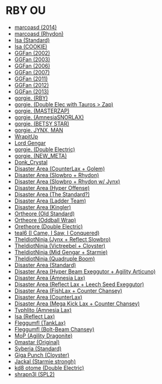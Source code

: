 # RBY OU

 - [marcoasd (2014)][9]
 - [marcoasd (Rhydon)][4]
 - [Isa (Standard)][10]
 - [Isa (COOKIE)][11]
 - [GGFan (2002)][8]
 - [GGFan (2003)][8]
 - [GGFan (2006)][8]
 - [GGFan (2007)][8]
 - [GGFan (2011)][8]
 - [GGFan (2012)][8]
 - [GGFan (2013)][7]
 - [gorgie. (RBY)][5]
 - [gorgie. (Double Elec with Tauros > Zap)][5]
 - [gorgie. (MASTERZAP)][5]
 - [gorgie. (AmnesiaSNORLAX)][5]
 - [gorgie. (BETSY STAR)][5]
 - [gorgie. JYNX, MAN][5]
 - [WrapitUp][5]
 - [Lord Gengar][5]
 - [gorgie. (Double Electric)][5]
 - [gorgie. (NEW_META)][5]
 - [Donk_Crystal][5]
 - [Disaster Area (CounterLax + Golem)][12]
 - [Disaster Area (Slowbro + Rhydon)][12]
 - [Disaster Area (Slowbro + Rhydon w/ Jynx)][12]
 - [Disaster Area (Hyper Offense)][12]
 - [Disaster Area (The Standard?)][12]
 - [Disaster Area (Ladder Team)][12]
 - [Disaster Area (Kingler)][12] 
 - [Ortheore (Old Standard)][12]
 - [Ortheore (Oddball Wrap)][12]
 - [Oretheore (Double Electric)][12]
 - [teal6 (I Came, I Saw, I Conquered)][13]
 - [TheIdiotNinja (Jynx + Reflect Slowbro)][3]
 - [TheIdiotNinja (Victreebel + Cloyster)][3]
 - [TheIdiotNinja (Mid Gengar + Starmie)][3]
 - [TheIdiotNinja (Quadruple Boom)][3]
 - [Disaster Area (Standard)][6]
 - [Disaster Area (Hyper Beam Exeggutor + Agility Articuno)][6]
 - [Disaster Area (Amnesia Lax)][6]
 - [Disaster Area (Reflect Lax + Leech Seed Exeggutor)][6]
 - [Disaster Area (FishLax + Counter Chansey)][6]
 - [Disaster Area (CounterLax)][6]
 - [Disaster Area (Mega Kick Lax + Counter Chansey)][6]
 - [Typhlito (Amnesia Lax)][6]
 - [Isa (Reflect Lax)][6]
 - [Fleggumfl (TankLax)][6]
 - [Fleggumfl (Bolt-Beam Chansey)][6]
 - [MoP (Agility Dragonite)][1]
 - [0mastar (Original)][1]
 - [Syberia (Standard)][1]
 - [Giga Punch (Cloyster)][1]
 - [Jackal (Starmie strongh)][1]
 - [kd8 otome (Double Electric)][1]
 - [shrapn3l (SPL2)][2]

[1]: https://www.smogon.com/forums/threads/3rd-gen-teams-archive.3469111/#post-4308072 
[2]: https://www.smogon.com/forums/threads/3rd-gen-teams-archive.3469111/#post-4308467 
[3]: https://www.smogon.com/forums/threads/some-more-or-less-creative-stuff-from-spl9.3632041/#post-7747887
[4]: http://www.pokemonperfect.com/forums/index.php?threads/rhydon-team.4890/
[5]: https://www.smogon.com/forums/threads/gorgie-old-gens-team-dump.3618023/#post-7546019
[6]: https://www.smogon.com/forums/threads/roa-sample-teams-thread-v2.3549991/#post-6431045
[7]: http://www.pokemonperfect.com/forums/index.php?threads/ggfans-2013-ladder-team.3103/
[8]: http://www.pokemonperfect.com/forums/index.php?threads/my-rby-teams-by-year.4061/
[9]: http://www.pokemonperfect.com/forums/index.php?threads/marcoasds-rby-ou-2014-team.3110/
[10]: http://www.pokemonperfect.com/forums/index.php?threads/isas-standard-rby-team.3053/
[11]: http://www.pokemonperfect.com/forums/index.php?threads/cookie.3055/
[12]: http://www.pokemonperfect.com/forums/index.php?threads/sample-teams-thread.3344/
[13]: https://www.smogon.com/forums/threads/i-came-i-saw-i-conquered.3610139/#post-7441348

[101]: http://archive.is/ct8H0
[102]: http://archive.is/pzLvW
[103]: http://archive.is/zP8l9
[104]: http://archive.is/FY2xV
[105]: http://archive.is/FY2xV
[106]: http://archive.is/vfHmD
[107]: http://archive.is/wimnk
[108]: http://archive.is/LclBo
[109]: http://archive.is/QpEER
[110]: http://archive.is/GqfpU
[111]: http://archive.is/GqfpU
[112]: http://archive.is/GqfpU
[113]: http://archive.is/yOTgH
